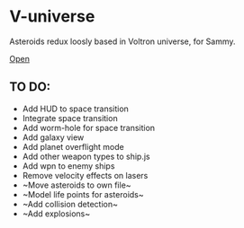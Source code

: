 # V-universe
Asteroids redux loosly based in Voltron universe, for Sammy.

[Open](https://pwadsworth.github.io/V-universe/main.html)

## TO DO:
- Add HUD to space transition
- Integrate space transition
- Add worm-hole for space transition
- Add galaxy view
- Add planet overflight mode
- Add other weapon types to ship.js
- Add wpn to enemy ships
- Remove velocity effects on lasers
- ~Move asteroids to own file~
- ~Model life points for asteroids~
- ~Add collision detection~
- ~Add explosions~
